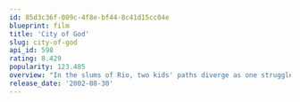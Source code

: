 ```yaml
---
id: 85d3c36f-009c-4f8e-bf44-8c41d15cc04e
blueprint: film
title: 'City of God'
slug: city-of-god
api_id: 598
rating: 8.429
popularity: 123.485
overview: "In the slums of Rio, two kids' paths diverge as one struggles to become a photographer and the other a kingpin."
release_date: '2002-08-30'
---
```

